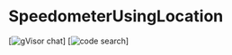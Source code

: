 # SpeedometerUsingLocation

[![gVisor chat](https://badges.gitter.im/gvisor/community.png)]
[![code search](https://img.shields.io/badge/code-search-blue)]
